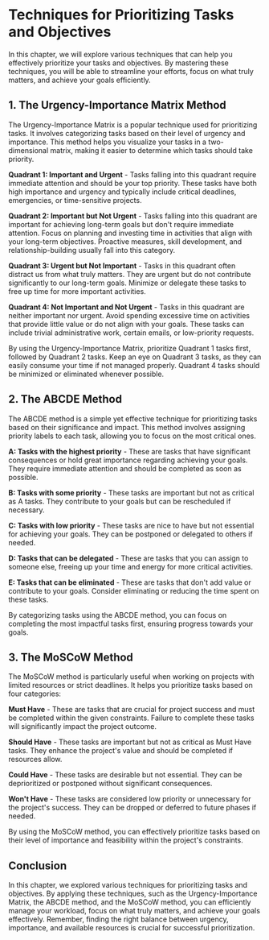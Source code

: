 # Techniques for Prioritizing Tasks and Objectives

In this chapter, we will explore various techniques that can help you effectively prioritize your tasks and objectives. By mastering these techniques, you will be able to streamline your efforts, focus on what truly matters, and achieve your goals efficiently.

## 1\. The Urgency-Importance Matrix Method

The Urgency-Importance Matrix is a popular technique used for prioritizing tasks. It involves categorizing tasks based on their level of urgency and importance. This method helps you visualize your tasks in a two-dimensional matrix, making it easier to determine which tasks should take priority.

**Quadrant 1: Important and Urgent** - Tasks falling into this quadrant require immediate attention and should be your top priority. These tasks have both high importance and urgency and typically include critical deadlines, emergencies, or time-sensitive projects.

**Quadrant 2: Important but Not Urgent** - Tasks falling into this quadrant are important for achieving long-term goals but don't require immediate attention. Focus on planning and investing time in activities that align with your long-term objectives. Proactive measures, skill development, and relationship-building usually fall into this category.

**Quadrant 3: Urgent but Not Important** - Tasks in this quadrant often distract us from what truly matters. They are urgent but do not contribute significantly to our long-term goals. Minimize or delegate these tasks to free up time for more important activities.

**Quadrant 4: Not Important and Not Urgent** - Tasks in this quadrant are neither important nor urgent. Avoid spending excessive time on activities that provide little value or do not align with your goals. These tasks can include trivial administrative work, certain emails, or low-priority requests.

By using the Urgency-Importance Matrix, prioritize Quadrant 1 tasks first, followed by Quadrant 2 tasks. Keep an eye on Quadrant 3 tasks, as they can easily consume your time if not managed properly. Quadrant 4 tasks should be minimized or eliminated whenever possible.

## 2\. The ABCDE Method

The ABCDE method is a simple yet effective technique for prioritizing tasks based on their significance and impact. This method involves assigning priority labels to each task, allowing you to focus on the most critical ones.

**A: Tasks with the highest priority** - These are tasks that have significant consequences or hold great importance regarding achieving your goals. They require immediate attention and should be completed as soon as possible.

**B: Tasks with some priority** - These tasks are important but not as critical as A tasks. They contribute to your goals but can be rescheduled if necessary.

**C: Tasks with low priority** - These tasks are nice to have but not essential for achieving your goals. They can be postponed or delegated to others if needed.

**D: Tasks that can be delegated** - These are tasks that you can assign to someone else, freeing up your time and energy for more critical activities.

**E: Tasks that can be eliminated** - These are tasks that don't add value or contribute to your goals. Consider eliminating or reducing the time spent on these tasks.

By categorizing tasks using the ABCDE method, you can focus on completing the most impactful tasks first, ensuring progress towards your goals.

## 3\. The MoSCoW Method

The MoSCoW method is particularly useful when working on projects with limited resources or strict deadlines. It helps you prioritize tasks based on four categories:

**Must Have** - These are tasks that are crucial for project success and must be completed within the given constraints. Failure to complete these tasks will significantly impact the project outcome.

**Should Have** - These tasks are important but not as critical as Must Have tasks. They enhance the project's value and should be completed if resources allow.

**Could Have** - These tasks are desirable but not essential. They can be deprioritized or postponed without significant consequences.

**Won't Have** - These tasks are considered low priority or unnecessary for the project's success. They can be dropped or deferred to future phases if needed.

By using the MoSCoW method, you can effectively prioritize tasks based on their level of importance and feasibility within the project's constraints.

## Conclusion

In this chapter, we explored various techniques for prioritizing tasks and objectives. By applying these techniques, such as the Urgency-Importance Matrix, the ABCDE method, and the MoSCoW method, you can efficiently manage your workload, focus on what truly matters, and achieve your goals effectively. Remember, finding the right balance between urgency, importance, and available resources is crucial for successful prioritization.

